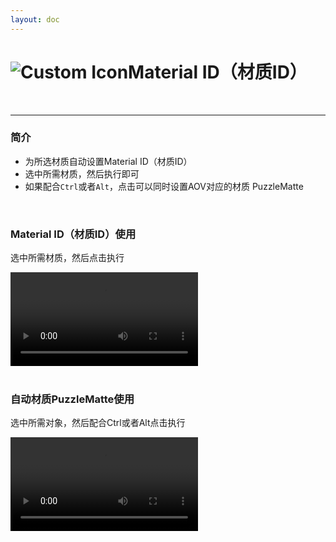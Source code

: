 ```yaml
---
layout: doc
---
```

# <span class="h1-icon"><img src="/img/RS-MatID.webp" alt="Custom Icon"></span>Material ID（材质ID）

<br/>

---

### 简介

- 为所选材质自动设置Material ID（材质ID）
- 选中所需材质，然后执行即可
- 如果配合`Ctrl`或者`Alt`，点击可以同时设置AOV对应的材质 PuzzleMatte

<br/>


### Material ID（材质ID）使用
选中所需材质，然后点击执行
<br/>

<video controls>
  <source src="/img/rs_nodetool_command_mat_id_1.webm" type="video/webm">
</video>

<br/>
<br/>

### 自动材质PuzzleMatte使用
选中所需对象，然后配合Ctrl或者Alt点击执行
<br/>

<video controls>
  <source src="/img/rs_nodetool_command_mat_id_2.webm" type="video/webm">
</video>

<br/>
<br/>
